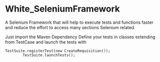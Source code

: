 # White_SeleniumFramework
A Selenium Framework that will help to execute tests and functions faster and reduce the effort to access many sections Selenium related.

Just import the Maven Dependency Define your tests in classes extending from TestCase and launch the tests with 
```
TestSuite.registerTest(new CreateRequisition());
	    TestSuite.launchTests();
```